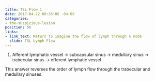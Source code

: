 ```yaml
---
title: TSL Flow 1
date: 2017-04-22 00:36:00 -04:00
categories:
- the-suspicious-lesion
position: 56
links:
- link_text: Return to imagine the flow of lymph through a node
  slide: TSL Lymph Flow
---
```


1. Afferent lymphatic vessel → subcapsular sinus → medullary sinus → trabecular sinus → efferent lymphatic vessel

This answer reverses the order of lymph flow through the trabecular and medullary sinuses.